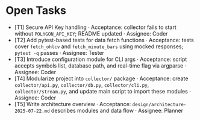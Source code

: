 # Open Tasks

- [T1] Secure API Key handling · Acceptance: collector fails to start without `POLYGON_API_KEY`; README updated · Assignee: Coder
- [T2] Add pytest-based tests for data fetch functions · Acceptance: tests cover `fetch_ohlcv` and `fetch_minute_bars` using mocked responses; `pytest -q` passes · Assignee: Tester
- [T3] Introduce configuration module for CLI args · Acceptance: script accepts symbols list, database path, and real-time flag via argparse · Assignee: Coder
- [T4] Modularize project into `collector/` package · Acceptance: create `collector/api.py`, `collector/db.py`, `collector/cli.py`, `collector/stream.py`, and update main script to import these modules · Assignee: Coder
- [T5] Write architecture overview · Acceptance: `design/architecture-2025-07-22.md` describes modules and data flow · Assignee: Planner
